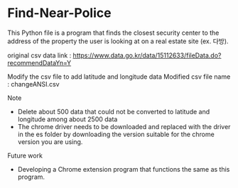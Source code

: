 # Find-Near-Police

This Python file is a program that finds the closest security center to the address of the property the user is looking at on a real estate site (ex. 다방).

original csv data link : https://www.data.go.kr/data/15112633/fileData.do?recommendDataYn=Y

Modify the csv file to add latitude and longitude data
Modified csv file name : changeANSI.csv

Note 
- Delete about 500 data that could not be converted to latitude and longitude among about 2500 data
- The chrome driver needs to be downloaded and replaced with the driver in the es folder by downloading the version suitable for the chrome version you are using.

Future work
- Developing a Chrome extension program that functions the same as this program.
